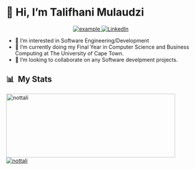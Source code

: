 # 👋 Hi, I’m Talifhani Mulaudzi

<p align ="center">
  <a  href="https://nottali.github.io/" target="_blank">
    <img src="https://img.shields.io/badge/My_Portfolio-000000?style=for-the-badge&logo=Microsoft-edge&logoColor=white" alt="example"/>
  </a>
 
   <a href="https://www.linkedin.com/in/talifhani-mulaudzi/" target="_blank">
    <img alt="LinkedIn" src="https://img.shields.io/badge/LinkedIn-0077B5?style=for-the-badge&logo=linkedin&logoColor=white">
  </a>   
</p>
  
  
- 👀 I’m interested in Software Engineering/Development
- 🌱 I’m currently doing my Final Year in Computer Science and Business Computing at The University of Cape Town.
- 💞️ I’m looking to collaborate on any Software develpment projects.

<div>

  ## 📊 &nbsp;My Stats
  <a href="https://github.com/nottali">
    <img width=450 height=170 align="center" alt="nottali" src="https://github-readme-stats.vercel.app/api?username=nottali&theme=midnight-blue&show_icons=true&bg_color=0D1117&hide_border=true&count_private=true" />
  </a>
  <a href="https://github.com/nottali">
    <img align="center" alt="nottali" src="https://github-readme-stats.vercel.app/api/top-langs/?username=nottali&theme=midnight-blue&layout=compact&bg_color=0D1117&hide_border=true&count_private=true" />
  </a>
</div>

<!---

--->
